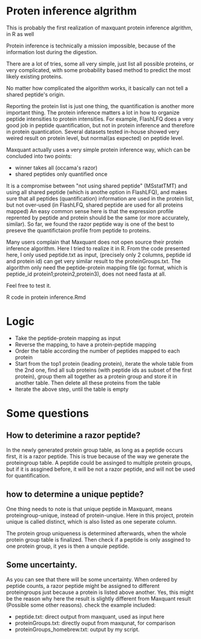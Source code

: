 # Proten inference algrithm 

This is probably the first realization of maxquant protein inference algrithm, in R as well

Protein inference is technically a mission impossible, because of the information lost during the digestion. 

There are a lot of tries, some all very simple, just list all possible proteins, or very complicated, with some probability based method to predict the most likely existing proteins. 

No matter how complicated the algorithm works, it basically can not tell a shared peptide's origin.  

Reporting the protein list is just one thing, the quantification is another more important thing. The protein inference matters a lot in how to organize peptide intensities to protein intensities. For example, FlashLFQ does a very good job in peptide quantification, but not in protein inference and therefore in protein quantication. Several datasets tested in-house showed very weired result on protein level, but normal(as expected) on peptide level.

Maxquant actually uses a very simple protein inference way, which can be concluded into two points:
* winner takes all (occama's razor)
* shared peptides only quantified once

It is a compromise between "not using shared peptide" (MSstatTMT) and using all shared peptide (which is anothe option in FlashLFQ), and makes sure that all peptides (quantification) information are used in the protein list, but not over-used (in FlashLFQ, shared peptide are used for all proteins mapped) 
An easy common sense here is that the expression profile reprented by peptide and protein should be the same (or more accurately, similar). So far, we found the razor peptide way is one of the best to preseve the quantifictaion profile from peptide to proteins.  

Many users complain that Maxquant does not open source their protein inference algorithm. Here I tried to realize it in R. From the code presented here, I only used peptide.txt as input, (precisely only 2 columns, peptide id and protein id) can get very similar result to the proteinGroups.txt.
The algorithm only need the peptide-protein mapping file (gc format, which is peptide_id protein1;protein2,protein3), does not need fasta at all. 

Feel free to test it. 

R code in protein inference.Rmd


# Logic

* Take the peptide-protein mapping as input
* Reverse the mapping, to have a protein-peptide mapping
* Order the table according the number of peptides mapped to each protein
* Start from the top1 protein (leading protein), iterate the whole table from the 2nd one, find all sub proteins (with peptide ids as subset of the first protein), group them all together as a protein group and store it in another table. Then delete all these proteins from the table
* Iterate the above step, until the table is empty 


# Some questions

##  How to deterimine a razor peptide?

In the newly generated protein group table, as long as a peptide occurs first, it is a razor peptide. This is true because of the way we generate the proteingroup table. A peptide could be assinged to multiple protein groups, but if it is assgined before, it will be not a razor peptide, and will not be used for quantification.

## how to determine a unique peptide?

One thing needs to note is that unique peptide in Maxquant, means proteingroup-unique, instead of protein-unqiue. Here in this project, protein unique is called distinct, which is also listed as one seperate column. 

The protein group uniqueness is determined afterwards, when the whole protein group table is finalized. Then check if a peptide is only assgined to one protein group, it yes is then a unquie peptide. 

## Some uncertainty. 
As you can see that there will be some uncertainty. When ordered by peptide counts, a razor peptide might be assigned to different proteingroups just because a protein is listed above another. Yes, this might be the reason why here the result is slightly different from Maxquant result (Possible some other reasons). check the example included:

* peptide.txt: direct output from maxquant, used as input here
* proteinGroups.txt: directly ouput from maxqunat, for comparison
* proteinGroups_homebrew.txt: output by my script. 










